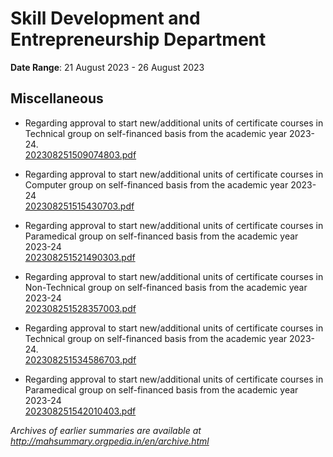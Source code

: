 # Skill Development and Entrepreneurship Department

**Date Range**: 21 August 2023 - 26 August 2023


## Miscellaneous
- Regarding approval to start new/additional units of certificate courses in Technical group on self-financed basis from the academic year 2023-24.\
  [202308251509074803.pdf](https://gr.maharashtra.gov.in/Site/Upload/Government%20Resolutions/English/202308251509074803.pdf)

- Regarding approval to start new/additional units of certificate courses in Computer group on self-financed basis from the academic year 2023-24\
  [202308251515430703.pdf](https://gr.maharashtra.gov.in/Site/Upload/Government%20Resolutions/English/202308251515430703.pdf)

- Regarding approval to start new/additional units of certificate courses in Paramedical group on self-financed basis from the academic year 2023-24\
  [202308251521490303.pdf](https://gr.maharashtra.gov.in/Site/Upload/Government%20Resolutions/English/202308251521490303.pdf)

- Regarding approval to start new/additional units of certificate courses in Non-Technical group on self-financed basis from the academic year 2023-24\
  [202308251528357003.pdf](https://gr.maharashtra.gov.in/Site/Upload/Government%20Resolutions/English/202308251528357003.pdf)

- Regarding approval to start new/additional units of certificate courses in Technical group on self-financed basis from the academic year 2023-24.\
  [202308251534586703.pdf](https://gr.maharashtra.gov.in/Site/Upload/Government%20Resolutions/English/202308251534586703.pdf)

- Regarding approval to start new/additional units of certificate courses in Paramedical group on self-financed basis from the academic year 2023-24\
  [202308251542010403.pdf](https://gr.maharashtra.gov.in/Site/Upload/Government%20Resolutions/English/202308251542010403.pdf)


*Archives of earlier summaries are available at http://mahsummary.orgpedia.in/en/archive.html*